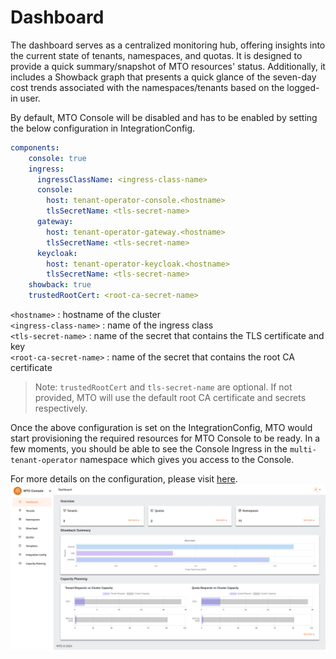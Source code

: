 # Dashboard

The dashboard serves as a centralized monitoring hub, offering insights into the current state of tenants, namespaces, and quotas. It is designed to provide a quick summary/snapshot of MTO resources' status. Additionally, it includes a Showback graph that presents a quick glance of the seven-day cost trends associated with the namespaces/tenants based on the logged-in user.

By default, MTO Console will be disabled and has to be enabled by setting the below configuration in IntegrationConfig.

```yaml
components:
    console: true
    ingress:
      ingressClassName: <ingress-class-name>
      console:
        host: tenant-operator-console.<hostname>
        tlsSecretName: <tls-secret-name>
      gateway:
        host: tenant-operator-gateway.<hostname>
        tlsSecretName: <tls-secret-name>
      keycloak:
        host: tenant-operator-keycloak.<hostname>
        tlsSecretName: <tls-secret-name>
    showback: true
    trustedRootCert: <root-ca-secret-name>
```  

`<hostname>` : hostname of the cluster  
`<ingress-class-name>` : name of the ingress class  
`<tls-secret-name>` : name of the secret that contains the TLS certificate and key  
`<root-ca-secret-name>` : name of the secret that contains the root CA certificate

>Note: `trustedRootCert` and `tls-secret-name` are optional. If not provided, MTO will use the default root CA certificate and secrets respectively.

Once the above configuration is set on the IntegrationConfig, MTO would start provisioning the required resources for MTO Console to be ready. In a few moments, you should be able to see the Console Ingress in the `multi-tenant-operator` namespace which gives you access to the Console.

For more details on the configuration, please visit [here](../crds-api-reference/integration-config.md).
![dashboard](../images/dashboard.png)